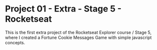 # Project 01 - Extra - Stage 5 - Rocketseat

This is the first extra project of the Rocketseat Explorer course / Stage 5, where I created a Fortune Cookie Messages Game with simple javascript concepts.
